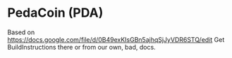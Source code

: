 PedaCoin (PDA)
===========

Based on https://docs.google.com/file/d/0B49exKIsGBn5ajhqSjJyVDR6STQ/edit
Get BuildInstructions there or from our own, bad, docs.

